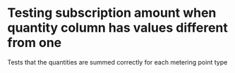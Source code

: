 # Testing subscription amount when quantity column has values different from one
Tests that the quantities are summed correctly for each metering point type

